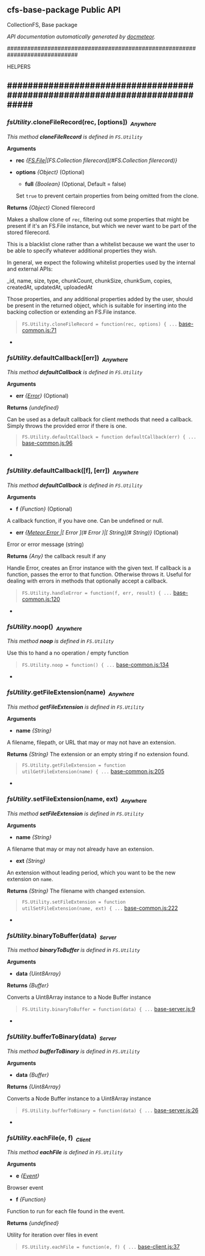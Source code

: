 ## cfs-base-package Public API ##

CollectionFS, Base package

_API documentation automatically generated by [docmeteor](https://github.com/raix/docmeteor)._

#############################################################################

HELPERS

#############################################################################
-

### <a name="FS.Utility.cloneFileRecord"></a>*fsUtility*.cloneFileRecord(rec, [options])&nbsp;&nbsp;<sub><i>Anywhere</i></sub> ###

*This method __cloneFileRecord__ is defined in `FS.Utility`*

__Arguments__

* __rec__ *{[FS.File](#FS.File)|[FS.Collection filerecord](#FS.Collection filerecord)}*  
* __options__ *{Object}*  (Optional)
    * __full__ *{Boolean}*  (Optional, Default = false)

    Set `true` to prevent certain properties from being omitted from the clone.


__Returns__  *{Object}*
Cloned filerecord


Makes a shallow clone of `rec`, filtering out some properties that might be present if
it's an FS.File instance, but which we never want to be part of the stored
filerecord.

This is a blacklist clone rather than a whitelist because we want the user to be able
to specify whatever additional properties they wish.

In general, we expect the following whitelist properties used by the internal and
external APIs:

_id, name, size, type, chunkCount, chunkSize, chunkSum, copies, createdAt, updatedAt, uploadedAt

Those properties, and any additional properties added by the user, should be present
in the returned object, which is suitable for inserting into the backing collection or
extending an FS.File instance.


> ```FS.Utility.cloneFileRecord = function(rec, options) { ...``` [base-common.js:71](base-common.js#L71)


-

### <a name="FS.Utility.defaultCallback"></a>*fsUtility*.defaultCallback([err])&nbsp;&nbsp;<sub><i>Anywhere</i></sub> ###

*This method __defaultCallback__ is defined in `FS.Utility`*

__Arguments__

* __err__ *{[Error](#Error)}*  (Optional)

__Returns__  *{undefined}*


Can be used as a default callback for client methods that need a callback.
Simply throws the provided error if there is one.

> ```FS.Utility.defaultCallback = function defaultCallback(err) { ...``` [base-common.js:96](base-common.js#L96)


-

### <a name="FS.Utility.defaultCallback"></a>*fsUtility*.defaultCallback([f], [err])&nbsp;&nbsp;<sub><i>Anywhere</i></sub> ###

*This method __defaultCallback__ is defined in `FS.Utility`*

__Arguments__

* __f__ *{Function}*  (Optional)

 A callback function, if you have one. Can be undefined or null.

* __err__ *{[Meteor.Error ](#Meteor.Error )|[ Error ](# Error )|[ String](# String)}*  (Optional)

 Error or error message (string)


__Returns__  *{Any}*
the callback result if any


Handle Error, creates an Error instance with the given text. If callback is
a function, passes the error to that function. Otherwise throws it. Useful
for dealing with errors in methods that optionally accept a callback.

> ```FS.Utility.handleError = function(f, err, result) { ...``` [base-common.js:120](base-common.js#L120)


-

### <a name="FS.Utility.noop"></a>*fsUtility*.noop()&nbsp;&nbsp;<sub><i>Anywhere</i></sub> ###

*This method __noop__ is defined in `FS.Utility`*

Use this to hand a no operation / empty function

> ```FS.Utility.noop = function() { ...``` [base-common.js:134](base-common.js#L134)


-

### <a name="FS.Utility.getFileExtension"></a>*fsUtility*.getFileExtension(name)&nbsp;&nbsp;<sub><i>Anywhere</i></sub> ###

*This method __getFileExtension__ is defined in `FS.Utility`*

__Arguments__

* __name__ *{String}*  

 A filename, filepath, or URL that may or may not have an extension.


__Returns__  *{String}*
The extension or an empty string if no extension found.


> ```FS.Utility.getFileExtension = function utilGetFileExtension(name) { ...``` [base-common.js:205](base-common.js#L205)


-

### <a name="FS.Utility.setFileExtension"></a>*fsUtility*.setFileExtension(name, ext)&nbsp;&nbsp;<sub><i>Anywhere</i></sub> ###

*This method __setFileExtension__ is defined in `FS.Utility`*

__Arguments__

* __name__ *{String}*  

 A filename that may or may not already have an extension.

* __ext__ *{String}*  

 An extension without leading period, which you want to be the new extension on `name`.


__Returns__  *{String}*
The filename with changed extension.


> ```FS.Utility.setFileExtension = function utilSetFileExtension(name, ext) { ...``` [base-common.js:222](base-common.js#L222)


-

### <a name="FS.Utility.binaryToBuffer"></a>*fsUtility*.binaryToBuffer(data)&nbsp;&nbsp;<sub><i>Server</i></sub> ###

*This method __binaryToBuffer__ is defined in `FS.Utility`*

__Arguments__

* __data__ *{Uint8Array}*  

__Returns__  *{Buffer}*


Converts a Uint8Array instance to a Node Buffer instance

> ```FS.Utility.binaryToBuffer = function(data) { ...``` [base-server.js:9](base-server.js#L9)


-

### <a name="FS.Utility.bufferToBinary"></a>*fsUtility*.bufferToBinary(data)&nbsp;&nbsp;<sub><i>Server</i></sub> ###

*This method __bufferToBinary__ is defined in `FS.Utility`*

__Arguments__

* __data__ *{Buffer}*  

__Returns__  *{Uint8Array}*


Converts a Node Buffer instance to a Uint8Array instance

> ```FS.Utility.bufferToBinary = function(data) { ...``` [base-server.js:26](base-server.js#L26)


-

### <a name="FS.Utility.eachFile"></a>*fsUtility*.eachFile(e, f)&nbsp;&nbsp;<sub><i>Client</i></sub> ###

*This method __eachFile__ is defined in `FS.Utility`*

__Arguments__

* __e__ *{[Event](#Event)}*  

 Browser event

* __f__ *{Function}*  

 Function to run for each file found in the event.


__Returns__  *{undefined}*


Utility for iteration over files in event

> ```FS.Utility.eachFile = function(e, f) { ...``` [base-client.js:37](base-client.js#L37)


